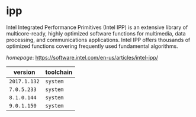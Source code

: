 # ipp

Intel Integrated Performance Primitives (Intel IPP) is an extensive library  of multicore-ready, highly optimized software functions for multimedia, data processing,  and communications applications. Intel IPP offers thousands of optimized functions  covering frequently used fundamental algorithms.

*homepage*: <https://software.intel.com/en-us/articles/intel-ipp/>

version | toolchain
--------|----------
``2017.1.132`` | ``system``
``7.0.5.233`` | ``system``
``8.1.0.144`` | ``system``
``9.0.1.150`` | ``system``
